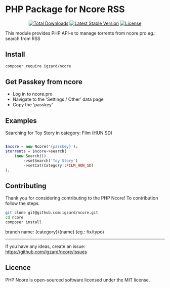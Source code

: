 # PHP Package for Ncore RSS

<p align="center">
<a href="https://packagist.org/packages/igzard/ncore"><img src="https://img.shields.io/packagist/dt/igzard/ncore" alt="Total Downloads"></a>
<a href="https://packagist.org/packages/igzard/ncore"><img src="https://img.shields.io/packagist/v/igzard/ncore" alt="Latest Stable Version"></a>
<a href="https://packagist.org/packages/igzard/ncore"><img src="https://img.shields.io/packagist/l/igzard/ncore" alt="License"></a>
</p>

This module provides PHP API-s to manage torrents from ncore.pro eg.: search from RSS

## Install

```bash
composer require igzard/ncore
```

## Get Passkey from ncore
- Log in to ncore.pro
- Navigate to the 'Settings / Other' data page
- Copy the 'passkey'

## Examples

Searching for Toy Story in category: Film (HUN SD)

```php

$ncore = new Ncore('{passkey}');
$torrents = $ncore->search(
    (new Search())
        ->setSearch('Toy Story')
        ->setCat(Category::FILM_HUN_SD)
);
```

## Contributing

Thank you for considering contributing to the PHP Ncore! To contribution follow the steps.

```bash
git clone git@github.com:igzard/ncore.git
cd ncore
composer install
```

branch name: {category}/{name} (eg.: fix/typo)

---------------------

If you have any ideas, create an issue: https://github.com/igzard/ncore/issues 

## Licence

PHP Ncore is open-sourced software licensed under the MIT license.
